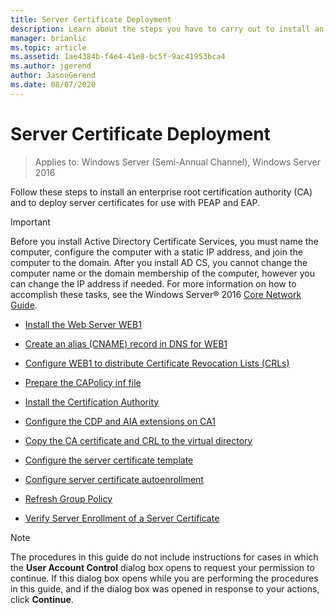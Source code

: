 ```yaml
---
title: Server Certificate Deployment
description: Learn about the steps you have to carry out to install an enterprise root certification authority and to deploy server certificates for use with PEAP and EAP.
manager: brianlic
ms.topic: article
ms.assetid: 1ae4384b-f4e4-41e8-bc5f-9ac41953bca4
ms.author: jgerend
author: JasonGerend
ms.date: 08/07/2020
---
```

# Server Certificate Deployment

>Applies to: Windows Server (Semi-Annual Channel), Windows Server 2016

Follow these steps to install an enterprise root certification authority (CA) and to deploy server certificates for use with PEAP and EAP.

> [!IMPORTANT]
> Before you install Active Directory Certificate Services, you must name the computer, configure the computer with a static IP address, and join the computer to the domain. After you install AD CS, you cannot change the computer name or the domain membership of the computer, however you can change the IP address if needed. For more information on how to accomplish these tasks, see the Windows Server&reg; 2016 [Core Network Guide](../../Core-Network-Guide.md).


-   [Install the Web Server WEB1](../../../core-network-guide/cncg/server-certs/Install-the-Web-Server-WEB1.md)

-   [Create an alias (CNAME) record in DNS for WEB1](../../../core-network-guide/cncg/server-certs/Create-an-Alias-CNAME-Record-in-DNS-for-WEB1.md)

-   [Configure WEB1 to distribute Certificate Revocation Lists (CRLs)](../../../core-network-guide/cncg/server-certs/Configure-WEB1-to-Distribute-Certificate-Revocation-Lists.md)

-   [Prepare the CAPolicy inf file](../../../core-network-guide/cncg/server-certs/Prepare-the-CAPolicy-inf-File.md)

-   [Install the Certification Authority](../../../core-network-guide/cncg/server-certs/Install-the-Certification-Authority.md)

-   [Configure the CDP and AIA extensions on CA1](../../../core-network-guide/cncg/server-certs/Configure-the-CDP-and-AIA-Extensions-on-CA1.md)

-   [Copy the CA certificate and CRL to the virtual directory](../../../core-network-guide/cncg/server-certs/Copy-the-CA-Certificate-and-CRL-to-the-Virtual-Directory.md)

-   [Configure the server certificate template](../../../core-network-guide/cncg/server-certs/Configure-the-Server-Certificate-Template.md)

-   [Configure server certificate autoenrollment](../../../core-network-guide/cncg/server-certs/Configure-Server-Certificate-Autoenrollment.md)

-   [Refresh Group Policy](../../../core-network-guide/cncg/server-certs/Refresh-Group-Policy.md)

-   [Verify Server Enrollment of a Server Certificate](../../../core-network-guide/cncg/server-certs/Verify-Server-Enrollment-of-a-Server-Certificate.md)

> [!NOTE]
> The procedures in this guide do not include instructions for cases in which the **User Account Control** dialog box opens to request your permission to continue. If this dialog box opens while you are performing the procedures in this guide, and if the dialog box was opened in response to your actions, click **Continue**.



